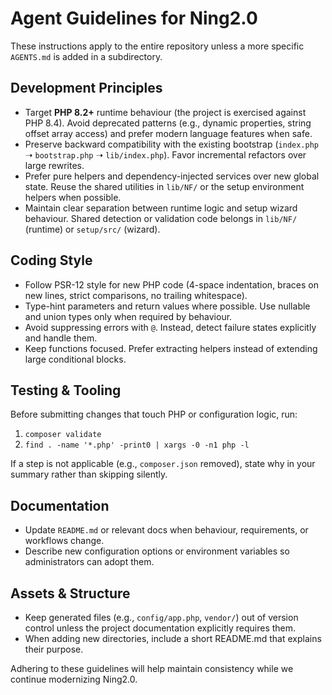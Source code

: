 # Agent Guidelines for Ning2.0

These instructions apply to the entire repository unless a more specific `AGENTS.md` is added in a
subdirectory.

## Development Principles
- Target **PHP 8.2+** runtime behaviour (the project is exercised against PHP 8.4). Avoid
  deprecated patterns (e.g., dynamic properties, string offset array access) and prefer modern
  language features when safe.
- Preserve backward compatibility with the existing bootstrap (`index.php` ➝ `bootstrap.php`
  ➝ `lib/index.php`). Favor incremental refactors over large rewrites.
- Prefer pure helpers and dependency-injected services over new global state. Reuse the
  shared utilities in `lib/NF/` or the setup environment helpers when possible.
- Maintain clear separation between runtime logic and setup wizard behaviour. Shared detection
  or validation code belongs in `lib/NF/` (runtime) or `setup/src/` (wizard).

## Coding Style
- Follow PSR-12 style for new PHP code (4-space indentation, braces on new lines, strict
  comparisons, no trailing whitespace).
- Type-hint parameters and return values where possible. Use nullable and union types only when
  required by behaviour.
- Avoid suppressing errors with `@`. Instead, detect failure states explicitly and handle them.
- Keep functions focused. Prefer extracting helpers instead of extending large conditional blocks.

## Testing & Tooling
Before submitting changes that touch PHP or configuration logic, run:

1. `composer validate`
2. `find . -name '*.php' -print0 | xargs -0 -n1 php -l`

If a step is not applicable (e.g., `composer.json` removed), state why in your summary rather than
skipping silently.

## Documentation
- Update `README.md` or relevant docs when behaviour, requirements, or workflows change.
- Describe new configuration options or environment variables so administrators can adopt them.

## Assets & Structure
- Keep generated files (e.g., `config/app.php`, `vendor/`) out of version control unless the
  project documentation explicitly requires them.
- When adding new directories, include a short README.md that explains their purpose.

Adhering to these guidelines will help maintain consistency while we continue modernizing Ning2.0.
